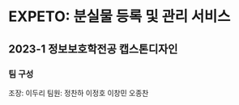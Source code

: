 # EXPETO: 분실물 등록 및 관리 서비스

## 2023-1 정보보호학전공 캡스톤디자인

  ### 팀 구성
  조장: 이두리
  팀원: 정찬하 이정호 이창민 오종찬

  



